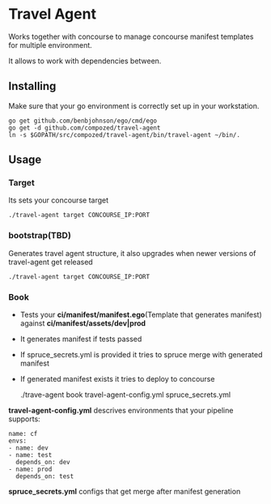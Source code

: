 Travel Agent
============

Works together with concourse to manage concourse manifest templates for multiple environment.

It allows to work with dependencies between.

## Installing

Make sure that your go environment is correctly set up in your workstation.

    go get github.com/benbjohnson/ego/cmd/ego 
    go get -d github.com/compozed/travel-agent
    ln -s $GOPATH/src/compozed/travel-agent/bin/travel-agent ~/bin/.

## Usage

### Target

Its sets your concourse target

    ./travel-agent target CONCOURSE_IP:PORT

### bootstrap(TBD)

Generates travel agent structure, it also upgrades when newer versions of travel-agent get released

    ./travel-agent target CONCOURSE_IP:PORT

### Book

* Tests your **ci/manifest/manifest.ego**(Template that generates manifest) against **ci/manifest/assets/dev|prod**
* It generates manifest if tests passed
* If spruce_secrets.yml is provided it tries to spruce merge with generated manifest
* If generated manifest exists it tries to deploy to concourse


    ./trave-agent book travel-agent-config.yml spruce_secrets.yml

**travel-agent-config.yml** descrives environments that your pipeline supports:

    name: cf
    envs:
    - name: dev
    - name: test
      depends_on: dev
    - name: prod
      depends_on: test


**spruce_secrets.yml** configs that get merge after manifest generation


